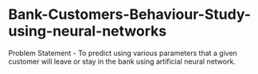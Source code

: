 # Bank-Customers-Behaviour-Study-using-neural-networks
Problem Statement - To predict using various parameters that a given customer will leave or stay in the bank using artificial neural network.
